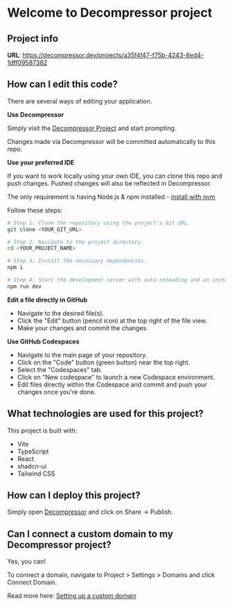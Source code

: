 # Welcome to Decompressor project

## Project info

**URL**: https://decompressor.dev/projects/a35f4f47-f75b-4243-8ed4-1dff09587382

## How can I edit this code?

There are several ways of editing your application.

**Use Decompressor**

Simply visit the [Decompressor Project](https://decompressor.dev/projects/a35f4f47-f75b-4243-8ed4-1dff09587382) and start prompting.

Changes made via Decompressor will be committed automatically to this repo.

**Use your preferred IDE**

If you want to work locally using your own IDE, you can clone this repo and push changes. Pushed changes will also be reflected in Decompressor.

The only requirement is having Node.js & npm installed - [install with nvm](https://github.com/nvm-sh/nvm#installing-and-updating)

Follow these steps:

```sh
# Step 1: Clone the repository using the project's Git URL.
git clone <YOUR_GIT_URL>

# Step 2: Navigate to the project directory.
cd <YOUR_PROJECT_NAME>

# Step 3: Install the necessary dependencies.
npm i

# Step 4: Start the development server with auto-reloading and an instant preview.
npm run dev
```

**Edit a file directly in GitHub**

- Navigate to the desired file(s).
- Click the "Edit" button (pencil icon) at the top right of the file view.
- Make your changes and commit the changes.

**Use GitHub Codespaces**

- Navigate to the main page of your repository.
- Click on the "Code" button (green button) near the top right.
- Select the "Codespaces" tab.
- Click on "New codespace" to launch a new Codespace environment.
- Edit files directly within the Codespace and commit and push your changes once you're done.

## What technologies are used for this project?

This project is built with:

- Vite
- TypeScript
- React
- shadcn-ui
- Tailwind CSS

## How can I deploy this project?

Simply open [Decompressor](https://decompressor.dev/projects/a35f4f47-f75b-4243-8ed4-1dff09587382) and click on Share -> Publish.

## Can I connect a custom domain to my Decompressor project?

Yes, you can!

To connect a domain, navigate to Project > Settings > Domains and click Connect Domain.

Read more here: [Setting up a custom domain](https://docs.lovable.dev/tips-tricks/custom-domain#step-by-step-guide)

